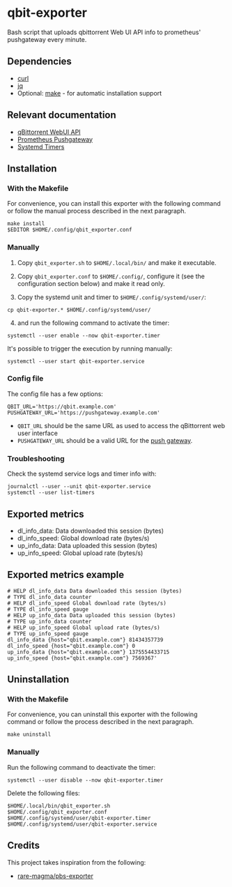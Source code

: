 # qbit-exporter

Bash script that uploads qbittorrent Web UI API info to prometheus' pushgateway every minute.

## Dependencies

- [curl](https://curl.se/)
- [jq](https://stedolan.github.io/jq/)
- Optional: [make](https://www.gnu.org/software/make/) - for automatic installation support

## Relevant documentation

- [qBittorrent WebUI API](<https://github.com/qbittorrent/qBittorrent/wiki/WebUI-API-(qBittorrent-4.1)>)
- [Prometheus Pushgateway](https://github.com/prometheus/pushgateway/blob/master/README.md)
- [Systemd Timers](https://www.freedesktop.org/software/systemd/man/systemd.timer.html)

## Installation

### With the Makefile

For convenience, you can install this exporter with the following command or follow the manual process described in the next paragraph.

```
make install
$EDITOR $HOME/.config/qbit_exporter.conf
```

### Manually

1. Copy `qbit_exporter.sh` to `$HOME/.local/bin/` and make it executable.

2. Copy `qbit_exporter.conf` to `$HOME/.config/`, configure it (see the configuration section below) and make it read only.

3. Copy the systemd unit and timer to `$HOME/.config/systemd/user/`:

```
cp qbit-exporter.* $HOME/.config/systemd/user/
```

4. and run the following command to activate the timer:

```
systemctl --user enable --now qbit-exporter.timer
```

It's possible to trigger the execution by running manually:

```
systemctl --user start qbit-exporter.service
```

### Config file

The config file has a few options:

```
QBIT_URL='https://qbit.example.com'
PUSHGATEWAY_URL='https://pushgateway.example.com'
```

- `QBIT_URL` should be the same URL as used to access the qBittorrent web user interface
- `PUSHGATEWAY_URL` should be a valid URL for the [push gateway](https://github.com/prometheus/pushgateway).

### Troubleshooting

Check the systemd service logs and timer info with:

```
journalctl --user --unit qbit-exporter.service
systemctl --user list-timers
```

## Exported metrics

- dl_info_data: Data downloaded this session (bytes)
- dl_info_speed: Global download rate (bytes/s)
- up_info_data: Data uploaded this session (bytes)
- up_info_speed: Global upload rate (bytes/s)

## Exported metrics example

```
# HELP dl_info_data Data downloaded this session (bytes)
# TYPE dl_info_data counter
# HELP dl_info_speed Global download rate (bytes/s)
# TYPE dl_info_speed gauge
# HELP up_info_data Data uploaded this session (bytes)
# TYPE up_info_data counter
# HELP up_info_speed Global upload rate (bytes/s)
# TYPE up_info_speed gauge
dl_info_data {host="qbit.example.com"} 81434357739
dl_info_speed {host="qbit.example.com"} 0
up_info_data {host="qbit.example.com"} 1375554433715
up_info_speed {host="qbit.example.com"} 7569367'
```

## Uninstallation

### With the Makefile

For convenience, you can uninstall this exporter with the following command or follow the process described in the next paragraph.

```
make uninstall
```

### Manually

Run the following command to deactivate the timer:

```
systemctl --user disable --now qbit-exporter.timer
```

Delete the following files:

```
$HOME/.local/bin/qbit_exporter.sh
$HOME/.config/qbit_exporter.conf
$HOME/.config/systemd/user/qbit-exporter.timer
$HOME/.config/systemd/user/qbit-exporter.service
```

## Credits

This project takes inspiration from the following:

- [rare-magma/pbs-exporter](https://github.com/rare-magma/pbs-exporter)

